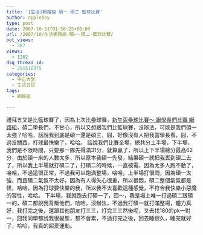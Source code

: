 ```yaml
---
title: '[生活]網路組 碩一 碩二 籃球比賽'
author: appleboy
type: post
date: 2007-10-31T01:58:25+00:00
url: /2007/10/生活網路組-碩一-碩二-籃球比賽/
bot_views:
  - 387
views:
  - 1262
dsq_thread_id:
  - 251510375
categories:
  - 中正大學
  - 生活日記
tags:
  - 網路組

---
```

禮拜五又是比籃球賽了，因為上次比壘球賽，[新生盃壘球比賽～ 跟學長們比賽 網路組][1]，碩二學長們，不甘心，所以又想跟我們比籃球賽，沒辦法，可能是我們碩一太強？哈哈，話說我到底是碩一還是碩三，囧，好像沒有人把我當學長看，囧，不過沒關西，打球最快樂了，哈哈。 話說我們比賽全場，總共分上半場，下半場，我們是不限時間，只要那一隊先得滿31分，就算贏了，所以上下半場總分最高62分，由於碩一來的人數太多，所以原本我碩一先發，結果碩一就把我丟到碩二去了，所以我上半場就打碩二了，打碩二的時候，一直被電，因為太多人跑不動了，哈哈，不過這很正常，不過我可以跑滿整場，哈哈，上半場打很悶，因為碩一太強，而且碩二氣氛不太好，因為有人得失心很重，所以很悶，碩二整個氣氛都是怪，哈哈，因為打球要快樂的我，所以我不太喜歡這種感覺，不符合我快樂小惡魔的習性，哈哈。 下半場，我就跑去打碩一了，囧～，我是場上唯一打過碩二跟碩一的，碩二都說我背叛他們，哈哈，沒辦法，不過我打碩一就打滿整場，體力真好，我打完之後，還跟其他朋友打三三，打完三三然後呢，又去找180的pk一對一，囧我同學都說我很變態，都不會累，不過打完之後，回去睡很久，睡完就好了，哈哈，我真的超愛運動。

 [1]: http://life.wu-boy.com/2007/10/20/65/